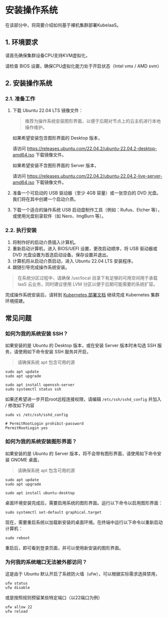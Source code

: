 # 安装操作系统

在该部分中，将简要介绍如何基于裸机集群部署KubeIaaS。

## 1. 环境要求

请首先确保集群设备CPU支持KVM虚拟化，

请检查 BIOS 设置，确保CPU虚拟化能力处于开启状态（Intel vmx / AMD svm）

## 2. 安装操作系统

### 2.1. 准备工作

1. 下载 Ubuntu 22.04 LTS 镜像文件：

   > 推荐为操作系统安装图形界面，以便于后期对节点上的云主机进行本地操作维护。

   如果希望安装包含图形界面的 Desktop 版本，

   请访问 https://releases.ubuntu.com/22.04.2/ubuntu-22.04.2-desktop-amd64.iso 下载镜像文件。

   如果希望安装不含图形界面的 Server 版本，

   请访问 https://releases.ubuntu.com/22.04.2/ubuntu-22.04.2-live-server-amd64.iso 下载镜像文件。

2. 准备一个可启动的 USB 驱动器（至少 4GB 容量）或一张空白的 DVD 光盘。我们将在其中创建一个启动介质。

3. 下载一个适合的操作系统 USB 启动盘制作工具（例如：Rufus、Etcher 等），或使用光盘刻录软件（如 Nero、ImgBurn 等）。

### 2.2. 执行安装

1. 将制作好的启动介质插入计算机。
2. 重新启动计算机，进入 BIOS/UEFI 设置，更改启动顺序，将 USB 驱动器或 DVD 光盘设置为首选启动设备。保存设置并退出。
3. 计算机将从启动介质启动，进入 Ubuntu 22.04 LTS 安装程序。
4. 跟随引导完成操作系统安装。

> 在系统分区过程中，请确保 /usr/local 目录下有足够的可用空间用于承载 IaaS 云业务，同时建议使用 LVM 分区以便于后期可能需要的系统扩容。

完成操作系统安装后，请转到 [Kubernetes 部署文档](/docs/deploy/deploy-kubernetes-1.23-cn.md) 继续完成 Kubernetes 集群环境搭建。

## 常见问题

### 如何为我的系统安装 SSH？

如果安装的是 Ubuntu 的 Desktop 版本，或在安装 Server 版本时未勾选 SSH 服务，请使用如下命令安装 SSH 服务并开启，

> 请确保系统 apt 包含可用的源

```
sudo apt update
sudo apt upgrade

sudo apt install openssh-server
sudo systemctl status ssh
```

如果还希望进一步开启root远程连接权限，请编辑 `/etc/ssh/sshd_config` 并加入 / 修改如下内容

```
sudo vi /etc/ssh/sshd_config

# PermitRootLogin prohibit-password
PermitRootLogin yes
```

### 如何为我的系统安装图形界面？

如果安装的是 Ubuntu 的 Server 版本，将不会带有图形界面，请使用如下命令安装 GNOME 桌面，

> 请确保系统 apt 包含可用的源

```
sudo apt update
sudo apt upgrade

sudo apt install ubuntu-desktop
```

桌面环境安装完成后，需要启用系统的图形界面。运行以下命令以启用图形界面：

```
sudo systemctl set-default graphical.target
```

现在，需要重启系统以加载新安装的桌面环境。在终端中运行以下命令以重新启动计算机：

```
sudo reboot
```

重启后，即可看到登录页面，并可以使用新安装的图形界面。

### 为何我的系统端口无法被外部访问？

这是由于 Ubuntu 默认开启了系统防火墙（ufw），可以根据实际需求选择禁用，

```
ufw status
ufw disable
```

或是按照规则预留某些特定端口（以22端口为例）

```
ufw allow 22
ufw reload
```



